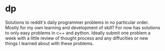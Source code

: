 # dp
Solutions to reddit's daily programmer problems in no particular order. Mostly for my own learning and development of skill? 
For now has solutions to only easy problems in c++ and python. Ideally submit
one problem a week with a little review of thought process and any diffuclties
or new things I learned about with these problems.